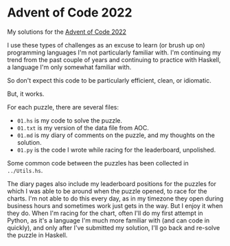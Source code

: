 # Advent of Code 2022

My solutions for the [Advent of Code 2022](https://adventofcode.com/2022)

I use these types of challenges as an excuse to learn (or brush up on) programming languages I'm not particularly familiar with. I'm continuing my trend from the past couple of years and continuing to practice with Haskell, a language I'm only somewhat familiar with.

So don't expect this code to be particularly efficient, clean, or idiomatic.

But, it works.

For each puzzle, there are several files:
* `01.hs` is my code to solve the puzzle.
* `01.txt` is my version of the data file from AOC.
* `01.md` is my diary of comments on the puzzle, and my thoughts on the solution.
* `01.py` is the code I wrote while racing for the leaderboard, unpolished.

Some common code between the puzzles has been collected in `../Utils.hs`.

The diary pages also include my leaderboard positions for the puzzles for which I was able to be around when the puzzle opened, to race for the charts. I'm not able to do this every day, as in my timezone they open during business hours and sometimes work just gets in the way. But I enjoy it when they do. When I'm racing for the chart, often I'll do my first attempt in Python, as it's a language I'm much more familiar with (and can code in quickly), and only after I've submitted my solution, I'll go back and re-solve the puzzle in Haskell.
